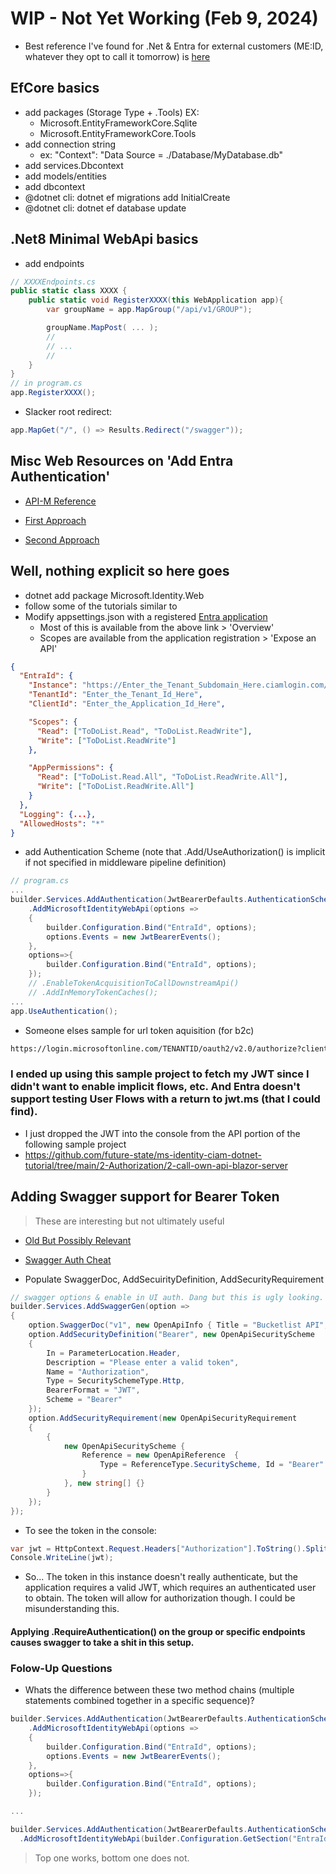 # WIP - Not Yet Working (Feb 9, 2024)
- Best reference I've found for .Net & Entra for external customers (ME:ID, whatever they opt to call it tomorrow) is [here](https://github.com/Azure-Samples/ms-identity-ciam-dotnet-tutorial)

## EfCore basics
- add packages (Storage Type + .Tools)  EX:
  - Microsoft.EntityFrameworkCore.Sqlite
  - Microsoft.EntityFrameworkCore.Tools
- add connection string
  - ex: "Context": "Data Source = ./Database/MyDatabase.db"
- add services.Dbcontext
- add models/entities
- add dbcontext
- @dotnet cli: dotnet ef migrations add InitialCreate
- @dotnet cli: dotnet ef database update

## .Net8 Minimal WebApi basics
- add endpoints
```csharp
// XXXXEndpoints.cs
public static class XXXX {
    public static void RegisterXXXX(this WebApplication app){
        var groupName = app.MapGroup("/api/v1/GROUP");

        groupName.MapPost( ... );
        //
        // ... 
        //
    }    
}
// in program.cs
app.RegisterXXXX();
```

- Slacker root redirect:
```csharp
app.MapGet("/", () => Results.Redirect("/swagger"));
```

## Misc Web Resources on 'Add Entra Authentication'
- [API-M Reference](https://learn.microsoft.com/en-us/azure/api-management/api-management-howto-protect-backend-with-aad)


- [First Approach](https://learn.microsoft.com/en-us/entra/external-id/customers/tutorial-protect-web-api-dotnet-core-build-app)

- [Second Approach](https://learn.microsoft.com/en-us/entra/external-id/customers/tutorial-protect-web-api-dotnet-core-build-app-2)

## Well, nothing explicit so here goes

- dotnet add package Microsoft.Identity.Web
- follow some of the tutorials similar to 
- Modify appsettings.json with a registered [Entra application](https://entra.microsoft.com/#view/)
  - Most of this is available from the above link > 'Overview'
  - Scopes are available from the application registration > 'Expose an API'
```json
{
  "EntraId": {
    "Instance": "https://Enter_the_Tenant_Subdomain_Here.ciamlogin.com/", 
    "TenantId": "Enter_the_Tenant_Id_Here",
    "ClientId": "Enter_the_Application_Id_Here",

    "Scopes": {
      "Read": ["ToDoList.Read", "ToDoList.ReadWrite"],
      "Write": ["ToDoList.ReadWrite"]
    },

    "AppPermissions": {
      "Read": ["ToDoList.Read.All", "ToDoList.ReadWrite.All"],
      "Write": ["ToDoList.ReadWrite.All"]
    }
  },
  "Logging": {...},
  "AllowedHosts": "*"
}
```
- add Authentication Scheme (note that .Add/UseAuthorization() is implicit if not specified in middleware pipeline definition)
```csharp
// program.cs
...
builder.Services.AddAuthentication(JwtBearerDefaults.AuthenticationScheme)
    .AddMicrosoftIdentityWebApi(options => 
    {
        builder.Configuration.Bind("EntraId", options);
        options.Events = new JwtBearerEvents();
    },
    options=>{
        builder.Configuration.Bind("EntraId", options);
    });
    // .EnableTokenAcquisitionToCallDownstreamApi()
    // .AddInMemoryTokenCaches();
...
app.UseAuthentication();
```

- Someone elses sample for url token aquisition (for b2c)
```bash
https://login.microsoftonline.com/TENANTID/oauth2/v2.0/authorize?client_id=CLIENTID&response_type=id_token&redirect_uri=https%3A%2F%2Fjwt.ms&scope=openid%20profile%20email&response_mode=fragment&state=12345&nonce=678910
```
### I ended up using this sample project to fetch my JWT since I didn't want to enable implicit flows, etc. And Entra doesn't support testing User Flows with a return to jwt.ms (that I could find).
- I just dropped the JWT into the console from the API portion of the following sample project
- https://github.com/future-state/ms-identity-ciam-dotnet-tutorial/tree/main/2-Authorization/2-call-own-api-blazor-server

## Adding Swagger support for Bearer Token
> These are interesting but not ultimately useful  

- [Old But Possibly Relevant](https://github.com/dotnet/AspNetCore.Docs/blob/main/aspnetcore/security/authentication/identity-api-authorization.md)
- [Swagger Auth Cheat](https://www.josephguadagno.net/2022/06/03/enabling-user-authentication-in-swagger-using-microsoft-identity)

- Populate SwaggerDoc, AddSecuirityDefinition, AddSecurityRequirement
```csharp
// swagger options & enable in UI auth. Dang but this is ugly looking. // Learn more about configuring Swagger/OpenAPI at https://aka.ms/aspnetcore/swashbuckle
builder.Services.AddSwaggerGen(option =>
{
    option.SwaggerDoc("v1", new OpenApiInfo { Title = "Bucketlist API", Version = "v1" });    
    option.AddSecurityDefinition("Bearer", new OpenApiSecurityScheme
    {
        In = ParameterLocation.Header,
        Description = "Please enter a valid token",
        Name = "Authorization",
        Type = SecuritySchemeType.Http,
        BearerFormat = "JWT",
        Scheme = "Bearer"
    });    
    option.AddSecurityRequirement(new OpenApiSecurityRequirement
    {
        {
            new OpenApiSecurityScheme {
                Reference = new OpenApiReference  {
                    Type = ReferenceType.SecurityScheme, Id = "Bearer"
                }
            }, new string[] {}
        }
    });
});
```

- To see the token in the console:
```csharp
var jwt = HttpContext.Request.Headers["Authorization"].ToString().Split(" ")[1]; // Assuming "Bearer " prefix
Console.WriteLine(jwt);
```

- So... The token in this instance doesn't really authenticate, but the application requires a valid JWT, which requires an authenticated user to obtain. The token will allow for authorization though. I could be misunderstanding this.

#### Applying .RequireAuthentication() on the group or specific endpoints causes swagger to take a shit in this setup.


### Folow-Up Questions
- Whats the difference between these two method chains (multiple statements combined together in a specific sequence)?

```csharp
builder.Services.AddAuthentication(JwtBearerDefaults.AuthenticationScheme)
    .AddMicrosoftIdentityWebApi(options => 
    {
        builder.Configuration.Bind("EntraId", options);
        options.Events = new JwtBearerEvents();
    },
    options=>{
        builder.Configuration.Bind("EntraId", options);
    });

...

builder.Services.AddAuthentication(JwtBearerDefaults.AuthenticationScheme)
  .AddMicrosoftIdentityWebApi(builder.Configuration.GetSection("EntraId")); 
```  

> Top one works, bottom one does not.
